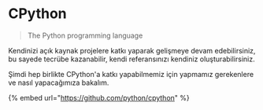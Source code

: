 # CPython

> The Python programming language

Kendinizi açık kaynak projelere katkı yaparak gelişmeye devam edebilirsiniz, bu sayede
tecrübe kazanabilir, kendi referansınızı kendiniz oluşturabilirsiniz.

Şimdi hep birlikte CPython'a katkı yapabilmemiz için yapmamız gerekenlere ve nasıl
yapacağımıza bakalım.

{% embed url="https://github.com/python/cpython" %}
